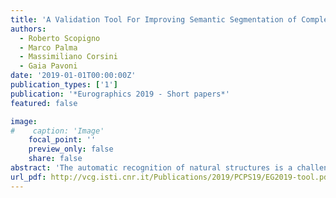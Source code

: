 ```yaml
---
title: 'A Validation Tool For Improving Semantic Segmentation of Complex Natural Structures'
authors:
  - Roberto Scopigno
  - Marco Palma
  - Massimiliano Corsini
  - Gaia Pavoni
date: '2019-01-01T00:00:00Z'
publication_types: ['1']
publication: '*Eurographics 2019 - Short papers*'
featured: false

image:
#    caption: 'Image'
    focal_point: ''
    preview_only: false
    share: false
abstract: 'The automatic recognition of natural structures is a challenging task in the supervised learning field. Complex morphologies are difficult to detect both from the networks, that may suffer from generalization issues, and from human operators, affecting the consistency of training datasets. The task of manual annotating biological structures is not comparable to a generic task of detecting an object (a car, a cat, or a flower) within an image. Biological structures are more similar to textures, and specimen borders exhibit intricate shapes. In this specific context, manual labelling is very sensitive to human error. The interactive validation of the predictions is a valuable resource to improve the network performance and address the inaccuracy caused by the lack of annotation consistency of human operators reported in literature. The proposed tool, inspired by the Yes/No Answer paradigm, integrates the semantic segmentation results coming from a CNN with the previous human labeling, allowing a more accurate annotation of thousands of instances in a short time. At the end of the validation, it is possible to obtain corrected statistics or export the integrated dataset and re-train the network.'
url_pdf: http://vcg.isti.cnr.it/Publications/2019/PCPS19/EG2019-tool.pdf
---
```

